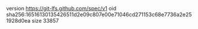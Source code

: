 version https://git-lfs.github.com/spec/v1
oid sha256:16516130135426511d2e09c807e00e71046cd271153c68e7736a2e251928d0ea
size 33857
